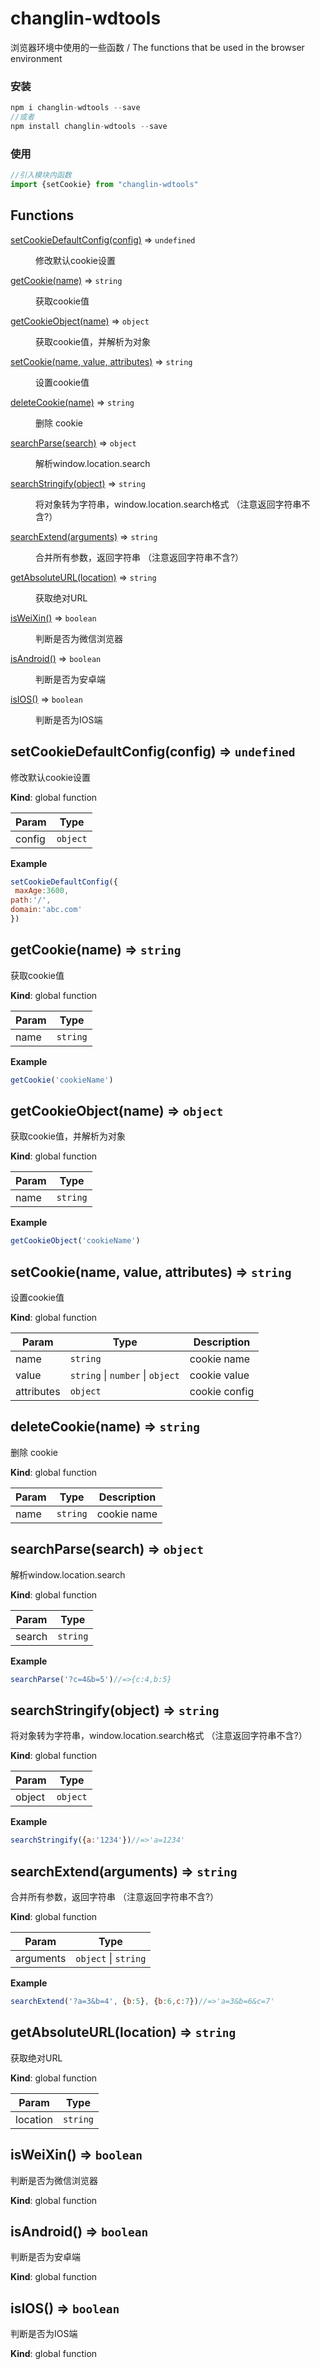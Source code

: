
# changlin-wdtools
浏览器环境中使用的一些函数    / The  functions that be used in the browser environment

### 安装
```javascript
npm i changlin-wdtools --save
//或者
npm install changlin-wdtools --save
```

### 使用
```javascript
//引入模块内函数
import {setCookie} from "changlin-wdtools"

```



## Functions

<dl>
<dt><a href="#setCookieDefaultConfig">setCookieDefaultConfig(config)</a> ⇒ <code>undefined</code></dt>
<dd><p>修改默认cookie设置</p>
</dd>
<dt><a href="#getCookie">getCookie(name)</a> ⇒ <code>string</code></dt>
<dd><p>获取cookie值</p>
</dd>
<dt><a href="#getCookieObject">getCookieObject(name)</a> ⇒ <code>object</code></dt>
<dd><p>获取cookie值，并解析为对象</p>
</dd>
<dt><a href="#setCookie">setCookie(name, value, attributes)</a> ⇒ <code>string</code></dt>
<dd><p>设置cookie值</p>
</dd>
<dt><a href="#deleteCookie">deleteCookie(name)</a> ⇒ <code>string</code></dt>
<dd><p>删除 cookie</p>
</dd>
<dt><a href="#searchParse">searchParse(search)</a> ⇒ <code>object</code></dt>
<dd><p>解析window.location.search</p>
</dd>
<dt><a href="#searchStringify">searchStringify(object)</a> ⇒ <code>string</code></dt>
<dd><p>将对象转为字符串，window.location.search格式 （注意返回字符串不含?）</p>
</dd>
<dt><a href="#searchExtend">searchExtend(arguments)</a> ⇒ <code>string</code></dt>
<dd><p>合并所有参数，返回字符串 （注意返回字符串不含?）</p>
</dd>
<dt><a href="#getAbsoluteURL">getAbsoluteURL(location)</a> ⇒ <code>string</code></dt>
<dd><p>获取绝对URL</p>
</dd>
<dt><a href="#isWeiXin">isWeiXin()</a> ⇒ <code>boolean</code></dt>
<dd><p>判断是否为微信浏览器</p>
</dd>
<dt><a href="#isAndroid">isAndroid()</a> ⇒ <code>boolean</code></dt>
<dd><p>判断是否为安卓端</p>
</dd>
<dt><a href="#isIOS">isIOS()</a> ⇒ <code>boolean</code></dt>
<dd><p>判断是否为IOS端</p>
</dd>
</dl>

<a name="setCookieDefaultConfig"></a>

## setCookieDefaultConfig(config) ⇒ <code>undefined</code>
修改默认cookie设置

**Kind**: global function  

| Param | Type |
| --- | --- |
| config | <code>object</code> | 

**Example**  
```javascriptsetCookieDefaultConfig({ maxAge:3600,path:'/',domain:'abc.com'})```
<a name="getCookie"></a>

## getCookie(name) ⇒ <code>string</code>
获取cookie值

**Kind**: global function  

| Param | Type |
| --- | --- |
| name | <code>string</code> | 

**Example**  
```javascriptgetCookie('cookieName')```
<a name="getCookieObject"></a>

## getCookieObject(name) ⇒ <code>object</code>
获取cookie值，并解析为对象

**Kind**: global function  

| Param | Type |
| --- | --- |
| name | <code>string</code> | 

**Example**  
```javascriptgetCookieObject('cookieName')```
<a name="setCookie"></a>

## setCookie(name, value, attributes) ⇒ <code>string</code>
设置cookie值

**Kind**: global function  

| Param | Type | Description |
| --- | --- | --- |
| name | <code>string</code> | cookie name |
| value | <code>string</code> \| <code>number</code> \| <code>object</code> | cookie value |
| attributes | <code>object</code> | cookie config |

<a name="deleteCookie"></a>

## deleteCookie(name) ⇒ <code>string</code>
删除 cookie

**Kind**: global function  

| Param | Type | Description |
| --- | --- | --- |
| name | <code>string</code> | cookie name |

<a name="searchParse"></a>

## searchParse(search) ⇒ <code>object</code>
解析window.location.search

**Kind**: global function  

| Param | Type |
| --- | --- |
| search | <code>string</code> | 

**Example**  
```javascriptsearchParse('?c=4&b=5')//=>{c:4,b:5}```
<a name="searchStringify"></a>

## searchStringify(object) ⇒ <code>string</code>
将对象转为字符串，window.location.search格式 （注意返回字符串不含?）

**Kind**: global function  

| Param | Type |
| --- | --- |
| object | <code>object</code> | 

**Example**  
```javascriptsearchStringify({a:'1234'})//=>'a=1234'```
<a name="searchExtend"></a>

## searchExtend(arguments) ⇒ <code>string</code>
合并所有参数，返回字符串 （注意返回字符串不含?）

**Kind**: global function  

| Param | Type |
| --- | --- |
| arguments | <code>object</code> \| <code>string</code> | 

**Example**  
```javascriptsearchExtend('?a=3&b=4', {b:5}, {b:6,c:7})//=>'a=3&b=6&c=7'```
<a name="getAbsoluteURL"></a>

## getAbsoluteURL(location) ⇒ <code>string</code>
获取绝对URL

**Kind**: global function  

| Param | Type |
| --- | --- |
| location | <code>string</code> | 

<a name="isWeiXin"></a>

## isWeiXin() ⇒ <code>boolean</code>
判断是否为微信浏览器

**Kind**: global function  
<a name="isAndroid"></a>

## isAndroid() ⇒ <code>boolean</code>
判断是否为安卓端

**Kind**: global function  
<a name="isIOS"></a>

## isIOS() ⇒ <code>boolean</code>
判断是否为IOS端

**Kind**: global function  
